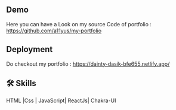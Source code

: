 
## Demo

Here you can have a Look on my source Code of portfolio :
https://github.com/a11yus/my-portfolio

## Deployment
Do checkout my portfolio : https://dainty-dasik-bfe655.netlify.app/


## 🛠 Skills
HTML |Css | JavaScript| ReactJs| Chakra-UI

